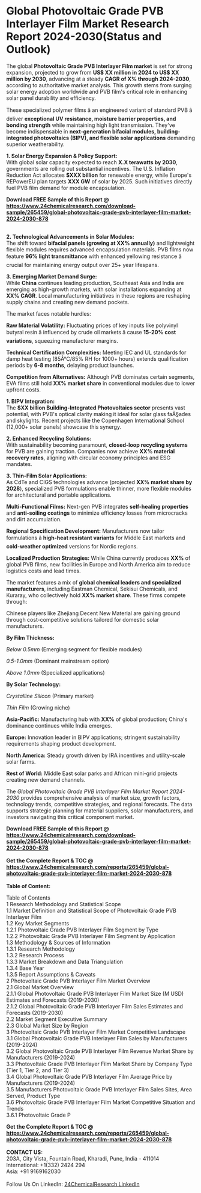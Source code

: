 <h1>Global Photovoltaic Grade PVB Interlayer Film Market Research Report 2024-2030(Status and Outlook)</h1><p>The global <strong>Photovoltaic Grade PVB Interlayer Film market</strong> is set for strong expansion, projected to grow from <strong>US$ XX million in 2024 to US$ XX million by 2030</strong>, advancing at a steady <strong>CAGR of X% through 2024-2030</strong>, according to authoritative market analysis. This growth stems from surging solar energy adoption worldwide and PVB film's critical role in enhancing solar panel durability and efficiency.</p><p>These specialized polymer films â an engineered variant of standard PVB â deliver <strong>exceptional UV resistance, moisture barrier properties, and bonding strength</strong> while maintaining high light transmission. They've become indispensable in <strong>next-generation bifacial modules, building-integrated photovoltaics (BIPV), and flexible solar applications</strong> demanding superior weatherability.</p><p><strong>1. Solar Energy Expansion &amp; Policy Support:</strong><br>
With global solar capacity expected to reach <strong>X.X terawatts by 2030</strong>, governments are rolling out substantial incentives. The U.S. Inflation Reduction Act allocates <strong>$XXX billion</strong> for renewable energy, while Europe's REPowerEU plan targets <strong>XXX GW</strong> of solar by 2025. Such initiatives directly fuel PVB film demand for module encapsulation.</p><div><b>Download FREE Sample of this Report @ 
            <a href="https://www.24chemicalresearch.com/download-sample/265459/global-photovoltaic-grade-pvb-interlayer-film-market-2024-2030-878">
            https://www.24chemicalresearch.com/download-sample/265459/global-photovoltaic-grade-pvb-interlayer-film-market-2024-2030-878</a></b></div><br><p><strong>2. Technological Advancements in Solar Modules:</strong><br>
The shift toward <strong>bifacial panels (growing at XX% annually)</strong> and lightweight flexible modules requires advanced encapsulation materials. PVB films now feature <strong>96% light transmittance</strong> with enhanced yellowing resistance â crucial for maintaining energy output over 25+ year lifespans.</p><p><strong>3. Emerging Market Demand Surge:</strong><br>
While <strong>China</strong> continues leading production, Southeast Asia and India are emerging as high-growth markets, with solar installations expanding at <strong>XX% CAGR</strong>. Local manufacturing initiatives in these regions are reshaping supply chains and creating new demand pockets.</p><p>The market faces notable hurdles:</p><p><strong>Raw Material Volatility:</strong> Fluctuating prices of key inputs like polyvinyl butyral resin â influenced by crude oil markets â cause <strong>15-20% cost variations</strong>, squeezing manufacturer margins.</p><p><strong>Technical Certification Complexities:</strong> Meeting IEC and UL standards for damp heat testing (85Â°C/85% RH for 1000+ hours) extends qualification periods by <strong>6-8 months</strong>, delaying product launches.</p><p><strong>Competition from Alternatives:</strong> Although PVB dominates certain segments, EVA films still hold <strong>XX% market share</strong> in conventional modules due to lower upfront costs.</p><p><strong>1. BIPV Integration:</strong><br>
The <strong>$XX billion Building-Integrated Photovoltaics sector</strong> presents vast potential, with PVB's optical clarity making it ideal for solar glass faÃ§ades and skylights. Recent projects like the Copenhagen International School (12,000+ solar panels) showcase this synergy.</p><p><strong>2. Enhanced Recycling Solutions:</strong><br>
With sustainability becoming paramount, <strong>closed-loop recycling systems</strong> for PVB are gaining traction. Companies now achieve <strong>XX% material recovery rates</strong>, aligning with circular economy principles and ESG mandates.</p><p><strong>3. Thin-Film Solar Applications:</strong><br>
As CdTe and CIGS technologies advance (projected <strong>XX% market share by 2028</strong>), specialized PVB formulations enable thinner, more flexible modules for architectural and portable applications.</p><p><strong>Multi-Functional Films:</strong> Next-gen PVB integrates <strong>self-healing properties</strong> and <strong>anti-soiling coatings</strong> to minimize efficiency losses from microcracks and dirt accumulation.</p><p><strong>Regional Specification Development:</strong> Manufacturers now tailor formulations â <strong>high-heat resistant variants</strong> for Middle East markets and <strong>cold-weather optimized</strong> versions for Nordic regions.</p><p><strong>Localized Production Strategies:</strong> While China currently produces <strong>XX%</strong> of global PVB films, new facilities in Europe and North America aim to reduce logistics costs and lead times.</p><p>The market features a mix of <strong>global chemical leaders and specialized manufacturers</strong>, including Eastman Chemical, Sekisui Chemicals, and Kuraray, who collectively hold <strong>XX% market share</strong>. These firms compete through:</p><p>Chinese players like Zhejiang Decent New Material are gaining ground through cost-competitive solutions tailored for domestic solar manufacturers.</p><p><strong>By Film Thickness:</strong></p><p><em>Below 0.5mm</em> (Emerging segment for flexible modules)</p><p><em>0.5-1.0mm</em> (Dominant mainstream option)</p><p><em>Above 1.0mm</em> (Specialized applications)</p><p><strong>By Solar Technology:</strong></p><p><em>Crystalline Silicon</em> (Primary market)</p><p><em>Thin Film</em> (Growing niche)</p><p><strong>Asia-Pacific:</strong> Manufacturing hub with <strong>XX%</strong> of global production; China's dominance continues while India emerges.</p><p><strong>Europe:</strong> Innovation leader in BIPV applications; stringent sustainability requirements shaping product development.</p><p><strong>North America:</strong> Steady growth driven by IRA incentives and utility-scale solar farms.</p><p><strong>Rest of World:</strong> Middle East solar parks and African mini-grid projects creating new demand channels.</p><p>The <em>Global Photovoltaic Grade PVB Interlayer Film Market Report 2024-2030</em> provides comprehensive analysis of market size, growth factors, technology trends, competitive strategies, and regional forecasts. The data supports strategic planning for material suppliers, solar manufacturers, and investors navigating this critical component market.</p><div><b>Download FREE Sample of this Report @ 
            <a href="https://www.24chemicalresearch.com/download-sample/265459/global-photovoltaic-grade-pvb-interlayer-film-market-2024-2030-878">
            https://www.24chemicalresearch.com/download-sample/265459/global-photovoltaic-grade-pvb-interlayer-film-market-2024-2030-878</a></b></div><br><div><b>Get the Complete Report & TOC @ 
            <a href="https://www.24chemicalresearch.com/reports/265459/global-photovoltaic-grade-pvb-interlayer-film-market-2024-2030-878">
            https://www.24chemicalresearch.com/reports/265459/global-photovoltaic-grade-pvb-interlayer-film-market-2024-2030-878</a></b></div><br>
            <b>Table of Content:</b><p>Table of Contents<br />
1 Research Methodology and Statistical Scope<br />
1.1 Market Definition and Statistical Scope of Photovoltaic Grade PVB Interlayer Film<br />
1.2 Key Market Segments<br />
1.2.1 Photovoltaic Grade PVB Interlayer Film Segment by Type<br />
1.2.2 Photovoltaic Grade PVB Interlayer Film Segment by Application<br />
1.3 Methodology & Sources of Information<br />
1.3.1 Research Methodology<br />
1.3.2 Research Process<br />
1.3.3 Market Breakdown and Data Triangulation<br />
1.3.4 Base Year<br />
1.3.5 Report Assumptions & Caveats<br />
2 Photovoltaic Grade PVB Interlayer Film Market Overview<br />
2.1 Global Market Overview<br />
2.1.1 Global Photovoltaic Grade PVB Interlayer Film Market Size (M USD) Estimates and Forecasts (2019-2030)<br />
2.1.2 Global Photovoltaic Grade PVB Interlayer Film Sales Estimates and Forecasts (2019-2030)<br />
2.2 Market Segment Executive Summary<br />
2.3 Global Market Size by Region<br />
3 Photovoltaic Grade PVB Interlayer Film Market Competitive Landscape<br />
3.1 Global Photovoltaic Grade PVB Interlayer Film Sales by Manufacturers (2019-2024)<br />
3.2 Global Photovoltaic Grade PVB Interlayer Film Revenue Market Share by Manufacturers (2019-2024)<br />
3.3 Photovoltaic Grade PVB Interlayer Film Market Share by Company Type (Tier 1, Tier 2, and Tier 3)<br />
3.4 Global Photovoltaic Grade PVB Interlayer Film Average Price by Manufacturers (2019-2024)<br />
3.5 Manufacturers Photovoltaic Grade PVB Interlayer Film Sales Sites, Area Served, Product Type<br />
3.6 Photovoltaic Grade PVB Interlayer Film Market Competitive Situation and Trends<br />
3.6.1 Photovoltaic Grade P</p><div><b>Get the Complete Report & TOC @ 
            <a href="https://www.24chemicalresearch.com/reports/265459/global-photovoltaic-grade-pvb-interlayer-film-market-2024-2030-878">
            https://www.24chemicalresearch.com/reports/265459/global-photovoltaic-grade-pvb-interlayer-film-market-2024-2030-878</a></b></div><br><b>CONTACT US:</b><br>
            203A, City Vista, Fountain Road, Kharadi, Pune, India - 411014<br>
            International: +1(332) 2424 294<br>
            Asia: +91 9169162030 <br><br>
            Follow Us On LinkedIn: <a href="https://www.linkedin.com/company/24chemicalresearch/">24ChemicalResearch LinkedIn</a>